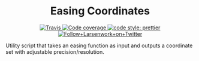 <h1 align="center">Easing Coordinates</h1>

<p align="center">
  <a href="https://travis-ci.org/larsenwork/easing-coordinates">
    <img alt="Travis" src="https://img.shields.io/travis/larsenwork/easing-coordinates.svg?style=flat-square">
  </a>
  <a href="https://coveralls.io/github/larsenwork/easing-coordinates?branch=master">
    <img alt="Code coverage" src="https://img.shields.io/coveralls/github/larsenwork/easing-coordinates/master.svg?style=flat-square">
  </a>
  <a href="https://github.com/prettier/prettier">
    <img alt="code style: prettier" src="https://img.shields.io/badge/code_style-prettier-ff69b4.svg?style=flat-square">
  </a>
  <a href="https://twitter.com/larsenwork">
    <img alt="Follow+Larsenwork+on+Twitter" src="https://img.shields.io/twitter/follow/larsenwork.svg?label=follow+larsenwork&style=flat-square">
  </a>
</p>

Utility script that takes an easing function as input and outputs a coordinate set with adjustable precision/resolution.
